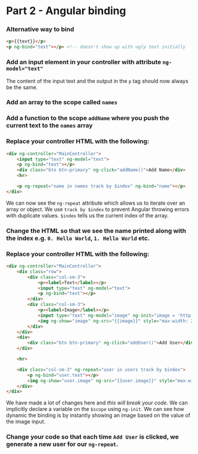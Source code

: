 # Part 2 - Angular binding

### Alternative way to bind

```html
<p>{{text}}</p>
<p ng-bind="text"></p> <!-- doesn't show up with ugly text initially
```

### Add an input element in your controller with attribute `ng-model="text"`
The content of the input text and the output in the `p` tag should now always be the same.


### Add an array to the scope called `names`

### Add a function to the scope `addName` where you push the current text to the `names` array

### Replace your controller HTML with the following:
```html
<div ng-controller="MainController">
    <input type="text" ng-model="text">
    <p ng-bind="text"></p>
    <div class="btn btn-primary" ng-click="addName()">Add Name</div>
    <hr>

    <p ng-repeat="name in names track by $index" ng-bind="name"></p>
</div>
```

We can now see the `ng-repeat` attribute which allows us to iterate over an array or object.
We use `track by $index` to prevent Angular throwing errors with duplicate values. 
`$index` tells us the current index of the array.

### Change the HTML so that we see the name printed along with the index e.g. `0. Hello World`, `1. Hello World` etc.

### Replace your controller HTML with the following:

```html
<div ng-controller="MainController">
    <div class="row">
        <div class="col-sm-3">
            <p><label>Text</label></p>
            <input type="text" ng-model="text">
            <p ng-bind="text"></p>
        </div>
        <div class="col-sm-3">
            <p><label>Image</label></p>
            <input type="text" ng-model="image" ng-init="image = 'http://www.vassit.co.uk/public_files/VASSIT-Logo1.png'">
            <img ng-show="image" ng-src="{{image}}" style="max-width: 200px;max-height: 200px">
        </div>
    </div>
    <div>
        <div class="btn btn-primary" ng-click="addUser()">Add User</div>
    </div>

    <hr>

    <div class="col-sm-3" ng-repeat="user in users track by $index">
        <p ng-bind="user.text"></p>
        <img ng-show="user.image" ng-src="{{user.image}}" style="max-width: 200px;max-height: 200px">
    </div>
</div>
```

We have made a lot of changes here and *this will break your code*. We can implicitly declare a variable on the `$scope` using `ng-init`.
We can see how dynamic the binding is by instantly showing an image based on the value of the image input.

### Change your code so that each time `Add User` is clicked, we generate a new user for our `ng-repeat`.




